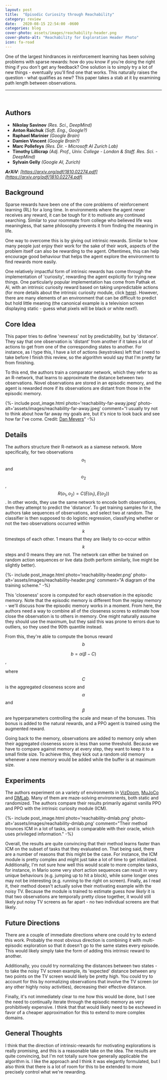 ```yaml
---
layout: post
title:  "Episodic Curiosity through Reachability"
category: review
date:   2020-08-15 22:54:00 -0600
categories: blog
cover-photo: assets/images/reachability-header.png
cover-photo-alt: "Reachability for Exploration Header Photo"
icon: fa-road
---
```


One of the largest hindrances in reinforcement learning has been solving problems with sparse rewards: how do you know if you're doing the right thing if you don't get any feedback?
One solution is to simply try a lot of new things - eventually you'll find one that works.
This naturally raises the question - what qualifies as new? This paper takes a stab at it by examining path length between observations.

----------------------------
<br/>

## Authors
 - **Nikolay Savinov** *(Res. Sci., DeepMind)*
 - **Anton Raichuk** *(Soft. Eng., Google?)*
 - **Raphael Marinier** *(Google Brain)*
 - **Damien Vincent** *(Google Brain?)*
 - **Marc Pollefeys** *(Res. Dir. - Microsoft AI Zurich Lab)*
 - **Timothy Lillicrap** *(Adj. Prof., Univ. College - London & Staff. Res. Sci. - DeepMind)*
 - **Sylvain Gelly** *(Google AI, Zurich)*
 
 
***ArXiV***: *[https://arxiv.org/pdf/1810.02274.pdf](https://arxiv.org/pdf/1810.02274.pdf)*
 
## Background

Sparse rewards have been one of the core problems of reinforcement learning (RL) for a long time.
In environments where the agent never receives any reward, it can be tough for it to motivate any continued searching.
Similar to your roommate from college who believed life was meaningless, that same philosophy prevents it from finding the meaning in life.

One way to overcome this is by giving out intrinsic rewards.
Similar to how many people just enjoy their work for the sake of their work, aspects of the problem itself can also be rewarding to the agent.
Oftentimes, this can help encourage good behaviour that helps the agent explore the environment to find rewards more easily.

One relatively impactful form of intrinsic rewards has come through the implementation of 'curiosity', rewarding the agent explicitly for trying new things.
One particularly popular implementation has come from Pathak et. Al, with an intrinsic curiosity reward based on taking unpredictable actions (for more details about the intrinsic curiosity module, click [here](https://pathak22.github.io/noreward-rl/)).
However, there are many elements of an environment that can be difficult to predict but hold little meaning (the canonical example is a television screen displaying static - guess what pixels will be black or white next!).

## Core Idea

This paper tries to define 'newness' not by predictability, but by 'distance'.
They say that one observation is 'distant' from another if it takes a lot of actions to get from one of the corresponding states to another.
For instance, as I type this, I have a lot of actions (keystrokes) left that I need to take before I finish this review, so the algorithm would say that I'm pretty far from finishing.

To this end, the authors train a comparator network, which they refer to as an R-network, that learns to approximate the distance between two observations.
Novel observations are stored in an episodic memory, and the agent is rewarded more if its observations are distant from those in the episodic memory.

{%- include post_image.html photo='reachability-far-away.jpeg' photo-alt='assets/images/reachability-far-away.jpeg' comment="I usually try not to think about how far away my goals are, but it's nice to look back and see how far I've come. Credit: [Dan Meyers](https://unsplash.com/@dmey503)" -%}


## Details

The authors structure their R-network as a siamese network. More specifically, for two observations $$o_1$$ and $$o_2$$, $$R(o_1, o_2) = C(E(o_1), E(o_2))$$.
In other words, they use the same network to encode both observations, then they attempt to predict the 'distance'.
To get training samples for it, the authors take sequences of observations, and select two at random.
The classifier is then supposed to do logistic regression, classifying whether or not the two observations occurred within $$k$$ timesteps of each other.
1 means that they are likely to co-occur within $$k$$ steps and 0 means they are not.
The network can either be trained on random action sequences or live data (both perform similarly, live might be slightly better).

{%- include post_image.html photo='reachability-header.png' photo-alt='assets/images/reachability-header.png' comment="A diagram of the training scheme." -%}


This 'closeness' score is computed for each observation in the episodic memory.
Note that the episodic memory is different from the replay memory - we'll discuss how the episodic memory works in a moment.
From here, the authors need a way to combine all of the closeness scores to estimate how close the observation is to others in memory.
One might naturally assume they should use the maximum, but they said this was prone to errors due to outliers, so they used the 90th quantile instead.

From this, they're able to compute the bonus reward $$b$$

$$b = \alpha (\beta - C)$$,

where $$C$$ is the aggregated closeness score and $$\alpha$$ and $$\beta$$ are hyperparameters controlling the scale and mean of the bonuses.
This bonus is added to the natural rewards, and a PPO agent is trained using the augmented reward.

Going back to the memory, observations are added to memory only when their aggregated closeness score is less than some threshold.
Because we have to compare against memory at every step, they want to keep it to a small finite size.
To achieve this, they kick out a random old memory whenever a new memory would be added while the buffer is at maximum size.

## Experiments

The authors experiment on a variety of environments in [VizDoom](http://vizdoom.cs.put.edu.pl/), [MuJoCo](http://mujoco.org/) and [DMLab](https://github.com/deepmind/lab).
Many of them are maze-solving environments, both static and randomized. 
The authors compare their results primarily against vanilla PPO and PPO with the intrinsic curiosity module (ICM).

{%- include post_image.html photo='reachability-dmlab.png' photo-alt='assets/images/reachability-dmlab.png' comment="Their method trounces ICM in a lot of tasks, and is comparable with their oracle, which uses privileged information." -%}
 
Overall, the results are quite convincing that their method learns faster than ICM on the subset of tasks that they evaluated on.
That being said, there are a number of reasons that this might be the case. 
For instance, the ICM module is pretty complex and might just take a lot of time to get initialized. 
Additionally, I'm not sure how well this would scale to more complex tasks, for instance, in Mario some very short action sequences can result in very unique behaviours (e.g. jumping up to hit a block), while some longer ones may not be interesting (e.g. running to the right on screen).
Finally, as I read it, their method doesn't actually solve their motivating example with the noisy TV.
Because the module is trained to estimate guess *how likely* it is that two observations are temporally pretty close together, it would still likely put noisy TV screens as far apart - no two individual screens are that likely.

## Future Directions
There are a couple of immediate directions where one could try to extend this work.
Probably the most obvious direction is combining it with multi-episodic exploration so that it doesn't go to the same states every episode.
This would likely simply take the form of adding this intrinsic reward to another.

Additionally, you could try normalizing the distances between two states - to take the noisy TV screen example, its 'expected' distance between any two points on the TV screen would likely be pretty high.
You could try to account for this by normalizing observations that involve the TV screen (or any other highly noisy activities), decreasing their effective distance.

Finally, it's not immediately clear to me how this would be done, but I see the need to continually iterate through the episodic memory as very prohibitively expensive.
I think that that would likely need to be eschewed in favor of a cheaper approximation for this to extend to more complex domains.

## General Thoughts

I think that the direction of intrinsic-rewards for motivating explorations is really promising, and this is a reasonable take on the idea.
The results are quite convincing, but I'm not totally sure how generally applicable the algorithm is.
I like the approach and I think it was elegantly formulated, but I also think that there is a lot of room for this to be extended to more precisely control what we're rewarding.